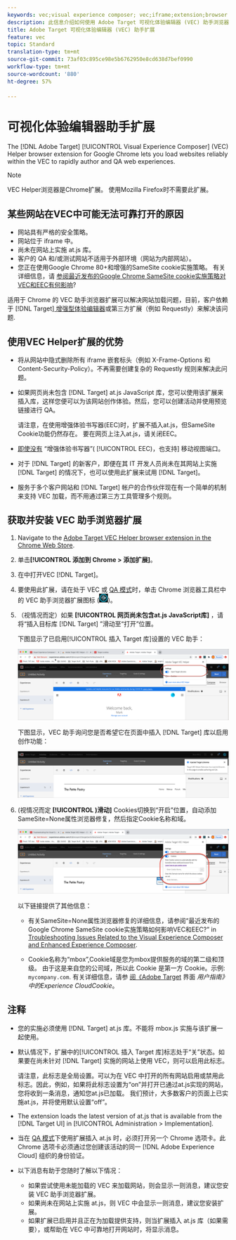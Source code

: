 ```yaml
---
keywords: vec;visual experience composer; vec;iframe;extension;browser
description: 此信息介绍如何使用 Adobe Target 可视化体验编辑器 (VEC) 助手浏览器扩展在 VEC 内可靠地加载网站，以快速创作和 QA 体验。
title: Adobe Target 可视化体验编辑器 (VEC) 助手扩展
feature: vec
topic: Standard
translation-type: tm+mt
source-git-commit: 73af03c895ce98e5b6762950e8cd638d7bef0990
workflow-type: tm+mt
source-wordcount: '880'
ht-degree: 57%

---
```



# 可视化体验编辑器助手扩展

The [!DNL Adobe Target] [!UICONTROL Visual Experience Composer] (VEC) Helper browser extension for Google Chrome lets you load websites reliably within the VEC to rapidly author and QA web experiences.

>[!NOTE]
>
>VEC Helper浏览器是Chrome扩展。 使用Mozilla Firefox时不需要此扩展。

## 某些网站在VEC中可能无法可靠打开的原因

* 网站具有严格的安全策略。
* 网站位于 iframe 中。
* 尚未在网站上实施 at.js 库。
* 客户的 QA 和/或测试网站不适用于外部环境（网站为内部网站）。
* 您正在使用Google Chrome 80+和增强的SameSite cookie实施策略。 有关详细信息，请 [参阅最近发布的Google Chrome SameSite cookie实施策略对VEC和EEC有何影响](/help/c-experiences/c-visual-experience-composer/r-troubleshoot-composer/issues-related-to-the-visual-experience-composer-vec-and-enhanced-experience-composer-eec.md#samesite)?

适用于 Chrome 的 VEC 助手浏览器扩展可以解决网站加载问题，目前，客户依赖于 [!DNL Target][ 增强型体验编辑器](/help/administrating-target/visual-experience-composer-set-up.md#eec)或第三方扩展（例如 Requestly）来解决该问题.

## 使用VEC Helper扩展的优势

* 将从网站中隐式删除所有 iframe 嵌套标头（例如 X-Frame-Options 和 Content-Security-Policy）。不再需要创建复杂的 Requestly 规则来解决此问题。
* 如果网页尚未包含 [!DNL Target] at.js JavaScript 库，您可以使用该扩展来插入库，这样您便可以为该网站创作体验。然后，您可以创建活动并使用预览链接进行 QA。

   请注意，在使用增强体验书写器(EEC)时，扩展不插入at.js，但SameSite Cookie功能仍然存在。 要在网页上注入at.js，请关闭EEC。

* [即使没有](/help/c-experiences/c-visual-experience-composer/mobile-viewports.md) “增强体验书写器”( [!UICONTROL EEC)，也支持] 移动视图端口。
* 对于 [!DNL Target] 的新客户，即便在其 IT 开发人员尚未在其网站上实施 [!DNL Target] 的情况下，也可以使用此扩展来试用 [!DNL Target]。
* 服务于多个客户网站和 [!DNL Target] 帐户的合作伙伴现在有一个简单的机制来支持 VEC 加载，而不用通过第三方工具管理多个规则。

## 获取并安装 VEC 助手浏览器扩展

1. Navigate to the [Adobe Target VEC Helper browser extension in the Chrome Web Store](https://chrome.google.com/webstore/detail/adobe-target-vec-helper/ggjpideecfnbipkacplkhhaflkdjagak).
1. 单击&#x200B;**[!UICONTROL 添加到 Chrome > 添加扩展]**。
1. 在中打开VEC [!DNL Target]。
1. 要使用此扩展，请在处于 VEC 或 [QA 模式](/help/c-activities/c-activity-qa/activity-qa.md)时，单击 Chrome 浏览器工具栏中的 VEC 助手浏览器扩展图标 (![VEC 助手图标](/help/c-experiences/c-visual-experience-composer/r-troubleshoot-composer/assets/vec-help-extension.png))。
1. （视情况而定）如果 **[!UICONTROL 网页尚未包含at.js JavaScript库]** ，请将“插入目标库 [!DNL Target] ”滑动至“打开”位置。

   下图显示了已启用[!UICONTROL 插入 Target 库]设置的 VEC 助手：

   ![VEC 助手 1](/help/c-experiences/c-visual-experience-composer/r-troubleshoot-composer/assets/vec-help-extension-1.png)

   下图显示，VEC 助手询问您是否希望它在页面中插入 [!DNL Target] 库以启用创作功能：

   ![VEC 助手 2](/help/c-experiences/c-visual-experience-composer/r-troubleshoot-composer/assets/vec-helper.png)

1. (视情况而定 **[!UICONTROL )滑动]** Cookies切换到“开启”位置，自动添加SameSite=None属性浏览器修复，然后指定Cookie名称和域。

   ![Cookie在VEC帮助程序扩展中切换](/help/c-experiences/c-visual-experience-composer/r-troubleshoot-composer/assets/cookies-vec-helper.png)

   以下链接提供了其他信息：

   * 有关SameSite=None属性浏览器修复的详细信息，请参阅“最近发布的Google Chrome SameSite cookie实施策略如何影响VEC和EEC?” in [Troubleshooting Issues Related to the Visual Experience Composer and Enhanced Experience Composer](/help/c-experiences/c-visual-experience-composer/r-troubleshoot-composer/issues-related-to-the-visual-experience-composer-vec-and-enhanced-experience-composer-eec.md#samesite).

   * Cookie名称为“mbox”,Cookie域是您为mbox提供服务的域的第二级和顶级。 由于这是来自您的公司域，所以此 Cookie 是第一方 Cookie。示例: `mycompany.com`. 有关详细信息，请参 [阅《Adobe Target](https://docs.adobe.com/content/help/en/core-services/interface/ec-cookies/cookies-target.html) 界面 *用户指南》中的Experience CloudCookie*。

## 注释

* 您的实施必须使用 [!DNL Target] at.js 库。不能将 mbox.js 实施与该扩展一起使用。
* 默认情况下，扩展中的[!UICONTROL 插入 Target 库]标志处于“关”状态。如果要在尚未针对 [!DNL Target] 实施的网站上使用 VEC，则可以启用此标志。

   请注意，此标志是全局设置。可以为在 VEC 中打开的所有网站启用或禁用此标志。因此，例如，如果将此标志设置为“on”并打开已通过at.js实现的网站，您将收到一条消息，通知您at.js已加载。 我们预计，大多数客户的页面上已实施at.js，并将使用默认设置“off”。

* The extension loads the latest version of at.js that is available from the [!DNL Target UI] in [!UICONTROL Administration > Implementation].
* 当在 [QA 模式](/help/c-activities/c-activity-qa/activity-qa.md)下使用扩展插入 at.js 时，必须打开另一个 Chrome 选项卡。此 Chrome 选项卡必须通过您创建该活动的同一 [!DNL Adobe Experience Cloud] 组织的身份验证。
* 以下消息有助于您随时了解以下情况：

   * 如果尝试使用未能加载的 VEC 来加载网站，则会显示一则消息，建议您安装 VEC 助手浏览器扩展。
   * 如果尚未在网站上实施 at.js，则 VEC 中会显示一则消息，建议您安装扩展。
   * 如果扩展已启用并且正在为加载提供支持，则当扩展插入 at.js 库（如果需要），或帮助在 VEC 中可靠地打开网站时，将显示消息。

